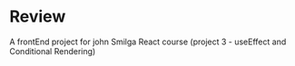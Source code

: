 # Review
A frontEnd project for john Smilga React course (project 3 - useEffect and Conditional Rendering)
